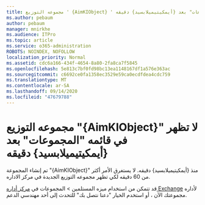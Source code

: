```yaml
---
title: مجموعه التوزيع ' {AimKIObject} ' لا تظهر في قائمه "المجموعات" بعد {أيمكيتيميلابسيد} دقيقه
ms.author: pebaum
author: pebaum
manager: mnirkhe
ms.audience: ITPro
ms.topic: article
ms.service: o365-administration
ROBOTS: NOINDEX, NOFOLLOW
localization_priority: Normal
ms.assetid: cdc6a166-434f-4654-8a80-2fa8ca7f5845
ms.openlocfilehash: 5e813c7bf0fd98bc13ea1148167df1a576e363ac
ms.sourcegitcommit: c6692ce0fa1358ec3529e59ca0ecdfdea4cdc759
ms.translationtype: MT
ms.contentlocale: ar-SA
ms.lasthandoff: 09/14/2020
ms.locfileid: "47679788"
---
```

# <a name="distribution-group-aimkiobject-not-showing-in-groups-list-after-aimkitimeelapsed-minutes"></a>مجموعه التوزيع "{AimKIObject}" لا تظهر في قائمه "المجموعات" بعد {أيمكيتيميلابسيد} دقيقه

تم إنشاء المجموعة "{AimKIObject}" منذ {أيمكيتيميلابسيد} دقيقه. لا يستغرق الأمر أكثر من 60 دقيقه لكي تظهر مجموعه التوزيع الجديدة في مركز الاداره.
  
قد تتمكن من استخدام ميزه المستلمين > المجموعات في [مركز أداره Exchange](https://outlook.office365.com/ecp/?rfr=Admin_o365&amp;exsvurl=1&amp;mkt=en-US.aspx) لأداره مجموعتك الآن ، أو استخدم الخيار "دعنا نتصل بك" للتحدث إلى أحد مهندسي الدعم. 
  